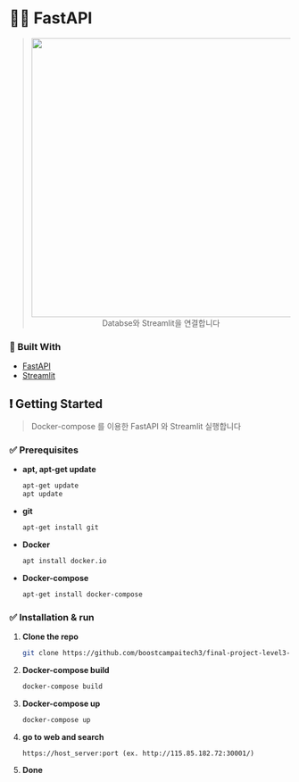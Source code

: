 # 🏃‍♂ FastAPI
> <p align="center"><img src="https://user-images.githubusercontent.com/58590260/172524500-f5729527-aba6-4e28-b065-11bc302d93c4.png" width=500><br>
> Databse와 Streamlit을 연결합니다</p>
### 🔨 Built With
* [FastAPI](https://fastapi.tiangolo.com/)
* [Streamlit](https://streamlit.io/)

<!-- GETTING STARTED -->
## ❗︎ Getting Started
> Docker-compose 를 이용한 FastAPI 와 Streamlit 실행합니다

### ✅ Prerequisites
- **apt, apt-get update**
    ```sh
    apt-get update
    apt update
    ```
- **git**
    ```sh
    apt-get install git
    ```
- **Docker**
    ```sh
    apt install docker.io
    ```
- **Docker-compose**
    ```sh
    apt-get install docker-compose
    ```

### ✅ Installation & run
1. **Clone the repo**
    ```sh
    git clone https://github.com/boostcampaitech3/final-project-level3-recsys-06
    ```
2. **Docker-compose build**
    ```sh
    docker-compose build
    ```
3. **Docker-compose up**
   ```sh
   docker-compose up
   ```
4. **go to web and search**
    ``` 
    https://host_server:port (ex. http://115.85.182.72:30001/) 
    ```
5. **Done**

